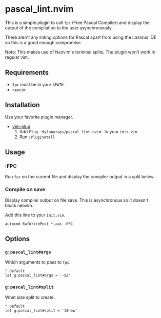 # pascal_lint.nvim

This is a simple plugin to call `fpc` (Free Pascal Compiler) and display the output of the compilation to the user asynchronously.

There aren't any linting options for Pascal apart from using the Lazarus IDE so this is a good enough compromise.

Note: This makes use of Neovim's terminal splits. The plugin won't work in regular vim.


## Requirements

- `fpc` must be in your `$PATH`.
- `neovim`


## Installation

Use your favorite plugin manager.

- [vim-plug](https://github.com/junegunn/vim-plug)
  1. Add `Plug 'dylanaraps/pascal_lint.nvim'` to your `init.vim`
  2. Run `:PlugInstall`


## Usage

### :FPC

Run `fpc` on the current file and display the compiler output in a split below.

### Compile on save

Display compiler output on file save. This is asynchronous so it doesn't block neovim.

Add this line to your `init.vim`.

```viml
autocmd BufWritePost *.pas :FPC
```


## Options

### `g:pascal_lint#args`

Which arguments to pass to `fpc`.

```viml
" Default
let g:pascal_lint#args = '-S2'
```

### `g:pascal_lint#split`

What size split to create.

```viml
" Default
let g:pascal_lint#split = '10new'
```
